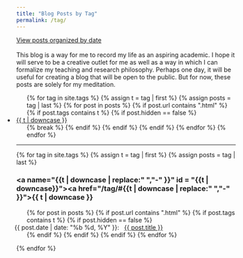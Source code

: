 ```yaml
---
title: "Blog Posts by Tag"
permalink: /tag/
---
```

<div>
<a href="/blog/" title="View Posts by Date">View posts organized by date</a>
</div>

<br/>
This blog is a way for me to record my life as an aspiring academic. I hope it will serve to be a creative outlet for me as well as a way in which I can formalize my teaching and research philosophy. Perhaps one day, it will be useful for creating a blog that will be open to the public. But for now, these posts are solely for my meditation.
<br/>
<!-- Reference: https://raw.githubusercontent.com/jokecamp/jokecamp.com/master/tag.md -->
<!-- Click on a tag to see corresponding list of blog posts. -->

<ul class = "tags">
{% for tag in site.tags %}
  {% assign t = tag | first %}
  {% assign posts = tag | last %}
    {% for post in posts %}
      {% if post.url contains ".html" %}
        {% if post.tags contains t %}
          {% if post.hidden == false %}
            <li style = "margin-right:2em; margin-left:-2em; padding:0 4px">
              <a href="/tag/#{{t | downcase | replace:" ","-" }}">{{ t | downcase }}</a>
            </li>
            {% break %}
          {% endif %}
        {% endif %}
      {% endif %}
    <!-- {% break %} -->
    {% endfor %}
{% endfor %}
</ul>

<hr>

{% for tag in site.tags %}
  {% assign t = tag | first %}
  {% assign posts = tag | last %}
    <!-- {% for post in posts %}
      {% if post.url contains ".html" %}
        {% if post.tags contains t %}
          {% if post.hidden == false %}
            hi -->
            <h3><a name="{{t | downcase | replace:" ","-" }}" id = "{{t | downcase}}"></a><a href="/tag/#{{t | downcase | replace:" ","-" }}">{{ t | downcase }}</a></h3>
            <!-- {% break %}
          {% endif %}
        {% endif %}
      {% endif %}
    {% endfor %} -->
  <ul>
  {% for post in posts %}
      {% if post.url contains ".html" %}
        {% if post.tags contains t %}
          {% if post.hidden == false %}
              <li style="list-style-type: none; margin-left:-2em">
                  <span class="date">{{ post.date | date: "%b %d, %Y"  }}: &nbsp; </span>
                  <a href="{{ post.url }}">{{ post.title }}</a>
              </li>
          {% endif %}
        {% endif %}
      {% endif %}
  {% endfor %}
  </ul>
  <!-- <ul style="list-style-type: none; margin:-2em">
    {% for post in posts %}
      {% if post.url contains ".html" %}
        {% if post.tags contains t %}
          {% if post.hidden == false %}
            <li>
              <a href="{{ post.url }}">{{ post.title }}</a>
              <span class="date">{{ post.date | date: "%B %-d, %Y"  }}</span>
            </li>
          {% endif %}
        {% endif %}
      {% endif %}
    {% endfor %}
  </ul> -->
  <!-- --- -->
{% endfor %}


<!-- {% for tag in site.tags %}
  <h3>{{ tag[0] }}</h3>
  <ul style="list-style-type: none; margin:0">
    {% for post in tag[1] %}
      {% if post.url contains ".html" %}
        <li>
          <a href="{{ post.url }}">{{ post.title }}</a>
          {{ post.excerpt}}
        </li>
      {% endif %}
    {% endfor %}
  </ul>
{% endfor %} -->

<!-- <ul>
  {% for post in site.posts %}
    <li>
      <a href="{{ post.url }}">{{ post.title }}</a>
    </li>
  {% endfor %}
</ul> -->
